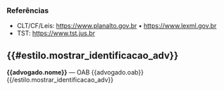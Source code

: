 ### Referências
- CLT/CF/Leis: https://www.planalto.gov.br • https://www.lexml.gov.br
- TST: https://www.tst.jus.br

{{#estilo.mostrar_identificacao_adv}}
---
**{{advogado.nome}}** — OAB {{advogado.oab}}
{{/estilo.mostrar_identificacao_adv}}
